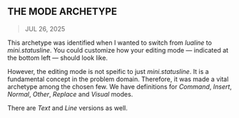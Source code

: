 ## THE MODE ARCHETYPE
> JUL 26, 2025

This archetype was identified when I wanted to switch from
_lualine_ to _mini.statusline_.  You could customize how your
editing mode — indicated at the bottom left — should look
like.

However, the editing mode is not speific to just _mini.statusline_.
It is a fundamental concept in the problem domain.
Therefore, it was made a vital archetype among the chosen few.
We have definitions for _Command_, _Insert_, _Normal_, _Other_,
_Replace_ and _Visual_ modes.

There are _Text_ and _Line_ versions as well.
